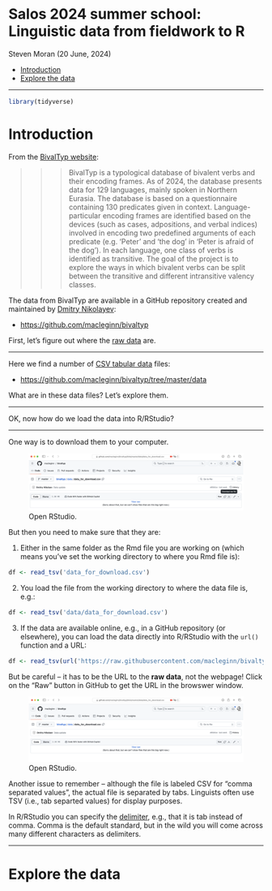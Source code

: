 Salos 2024 summer school: Linguistic data from fieldwork to R
================
Steven Moran
(20 June, 2024)

- [Introduction](#introduction)
- [Explore the data](#explore-the-data)

------------------------------------------------------------------------

``` r
library(tidyverse)
```

# Introduction

From the [BivalTyp website](https://www.bivaltyp.info):

> > > BivalTyp is a typological database of bivalent verbs and their
> > > encoding frames. As of 2024, the database presents data for 129
> > > languages, mainly spoken in Northern Eurasia. The database is
> > > based on a questionnaire containing 130 predicates given in
> > > context. Language-particular encoding frames are identified based
> > > on the devices (such as cases, adpositions, and verbal indices)
> > > involved in encoding two predefined arguments of each predicate
> > > (e.g. ‘Peter’ and ‘the dog’ in ‘Peter is afraid of the dog’). In
> > > each language, one class of verbs is identified as transitive. The
> > > goal of the project is to explore the ways in which bivalent verbs
> > > can be split between the transitive and different intransitive
> > > valency classes.

The data from BivalTyp are available in a GitHub repository created and
maintained by [Dmitry Nikolayev](https://dnikolaev.com):

- <https://github.com/macleginn/bivaltyp>

First, let’s figure out where the [raw
data](https://en.wikipedia.org/wiki/Raw_data) are.

------------------------------------------------------------------------

Here we find a number of [CSV tabular
data](https://en.wikipedia.org/wiki/Comma-separated_values) files:

- <https://github.com/macleginn/bivaltyp/tree/master/data>

What are in these data files? Let’s explore them.

------------------------------------------------------------------------

OK, now how do we load the data into R/RStudio?

------------------------------------------------------------------------

One way is to download them to your computer.

<figure>
<img src="figures/download.png" alt="Open RStudio." />
<figcaption aria-hidden="true">Open RStudio.</figcaption>
</figure>

But then you need to make sure that they are:

1.  Either in the same folder as the Rmd file you are working on (which
    means you’ve set the working directory to where you Rmd file is):

``` r
df <- read_tsv('data_for_download.csv')
```

2.  You load the file from the working directory to where the data file
    is, e.g.:

``` r
df <- read_tsv('data/data_for_download.csv')
```

3.  If the data are available online, e.g., in a GitHub repository (or
    elsewhere), you can load the data directly into R/RStudio with the
    `url()` function and a URL:

``` r
df <- read_tsv(url('https://raw.githubusercontent.com/macleginn/bivaltyp/master/data/data_for_download.csv'))
```

But be careful – it has to be the URL to the **raw data**, not the
webpage! Click on the “Raw” button in GitHub to get the URL in the
browswer window.

<figure>
<img src="figures/raw.png" alt="Open RStudio." />
<figcaption aria-hidden="true">Open RStudio.</figcaption>
</figure>

Another issue to remember – although the file is labeled CSV for “comma
separated values”, the actual file is separated by tabs. Linguists often
use TSV (i.e., tab separted values) for display purposes.

In R/RStudio you can specify the
[delimiter](https://en.wikipedia.org/wiki/Delimiter), e.g., that it is
tab instead of comma. Comma is the default standard, but in the wild you
will come across many different characters as delimiters.

------------------------------------------------------------------------

# Explore the data
